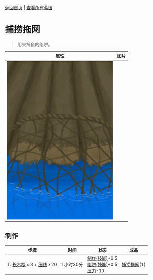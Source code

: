 [返回首页](index.md)   |  [查看所有蓝图](blueprint.md)
# 捕捞拖网  
> 用来捕鱼的陷阱。  
  
  属性  |   图片   
 ----  |  ----:   
   |  ![](Sprite/RaftFishTrap.png)   
  
## 制作  
步骤  |  时间  |  状态  |  成品  
----  |  ----  |  ----  |  ----  
1. [长木棍](StickLong.md) x 3 + [细线](CordFiber.md) x 20  |  1小时30分  |  [制作(技能)](Skill_Crafting.md)+0.5<br>[陷阱(技能)](Skill_Trapping.md)+0.5<br>[压力](Stress.md)-10  |  [捕捞拖网](RaftFishTrap.md)(1)  
